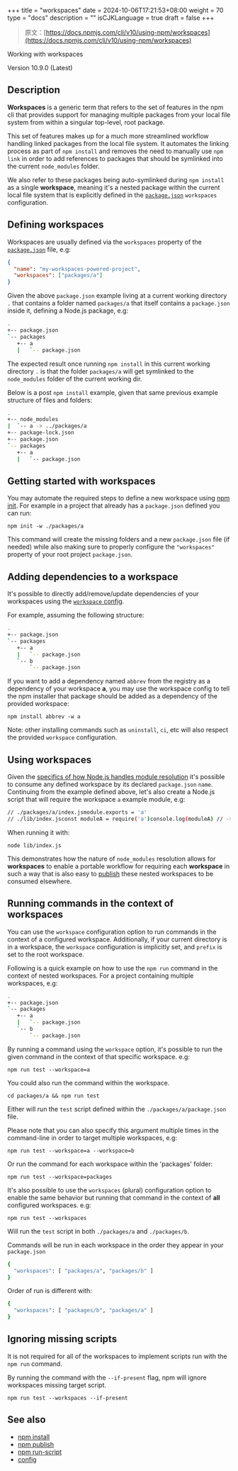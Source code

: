 +++
title = "workspaces"
date = 2024-10-06T17:21:53+08:00
weight = 70
type = "docs"
description = ""
isCJKLanguage = true
draft = false
+++

> 原文：[https://docs.npmjs.com/cli/v10/using-npm/workspaces](https://docs.npmjs.com/cli/v10/using-npm/workspaces)

Working with workspaces



Version 10.9.0 (Latest)

## Description

**Workspaces** is a generic term that refers to the set of features in the npm cli that provides support for managing multiple packages from your local file system from within a singular top-level, root package.

This set of features makes up for a much more streamlined workflow handling linked packages from the local file system. It automates the linking process as part of `npm install` and removes the need to manually use `npm link` in order to add references to packages that should be symlinked into the current `node_modules` folder.

We also refer to these packages being auto-symlinked during `npm install` as a single **workspace**, meaning it's a nested package within the current local file system that is explicitly defined in the [`package.json`](https://docs.npmjs.com/cli/v10/configuring-npm/package-json#workspaces) `workspaces` configuration.

## Defining workspaces

Workspaces are usually defined via the `workspaces` property of the [`package.json`](https://docs.npmjs.com/cli/v10/configuring-npm/package-json#workspaces) file, e.g:



```json
{
  "name": "my-workspaces-powered-project",
  "workspaces": ["packages/a"]
}
```

Given the above `package.json` example living at a current working directory `.` that contains a folder named `packages/a` that itself contains a `package.json` inside it, defining a Node.js package, e.g:



```bash
.
+-- package.json
`-- packages
   +-- a
   |   `-- package.json
```

The expected result once running `npm install` in this current working directory `.` is that the folder `packages/a` will get symlinked to the `node_modules` folder of the current working dir.

Below is a post `npm install` example, given that same previous example structure of files and folders:



```bash
.
+-- node_modules
|  `-- a -> ../packages/a
+-- package-lock.json
+-- package.json
`-- packages
   +-- a
   |   `-- package.json
```

## Getting started with workspaces

You may automate the required steps to define a new workspace using [npm init](https://docs.npmjs.com/cli/v10/commands/npm-init). For example in a project that already has a `package.json` defined you can run:

```
npm init -w ./packages/a
```

This command will create the missing folders and a new `package.json` file (if needed) while also making sure to properly configure the `"workspaces"` property of your root project `package.json`.

## Adding dependencies to a workspace

It's possible to directly add/remove/update dependencies of your workspaces using the [`workspace` config](https://docs.npmjs.com/cli/v10/using-npm/config#workspace).

For example, assuming the following structure:



```bash
.
+-- package.json
`-- packages
   +-- a
   |   `-- package.json
   `-- b
       `-- package.json
```

If you want to add a dependency named `abbrev` from the registry as a dependency of your workspace **a**, you may use the workspace config to tell the npm installer that package should be added as a dependency of the provided workspace:

```
npm install abbrev -w a
```

Note: other installing commands such as `uninstall`, `ci`, etc will also respect the provided `workspace` configuration.

## Using workspaces

Given the [specifics of how Node.js handles module resolution](https://nodejs.org/dist/latest-v14.x/docs/api/modules.html#modules_all_together) it's possible to consume any defined workspace by its declared `package.json` `name`. Continuing from the example defined above, let's also create a Node.js script that will require the workspace `a` example module, e.g:



```bash
// ./packages/a/index.jsmodule.exports = 'a'
// ./lib/index.jsconst moduleA = require('a')console.log(moduleA) // -> a
```

When running it with:

```
node lib/index.js
```

This demonstrates how the nature of `node_modules` resolution allows for **workspaces** to enable a portable workflow for requiring each **workspace** in such a way that is also easy to [publish](https://docs.npmjs.com/cli/v10/commands/npm-publish) these nested workspaces to be consumed elsewhere.

## Running commands in the context of workspaces

You can use the `workspace` configuration option to run commands in the context of a configured workspace. Additionally, if your current directory is in a workspace, the `workspace` configuration is implicitly set, and `prefix` is set to the root workspace.

Following is a quick example on how to use the `npm run` command in the context of nested workspaces. For a project containing multiple workspaces, e.g:



```bash
.
+-- package.json
`-- packages
   +-- a
   |   `-- package.json
   `-- b
       `-- package.json
```

By running a command using the `workspace` option, it's possible to run the given command in the context of that specific workspace. e.g:

```
npm run test --workspace=a
```

You could also run the command within the workspace.

```
cd packages/a && npm run test
```

Either will run the `test` script defined within the `./packages/a/package.json` file.

Please note that you can also specify this argument multiple times in the command-line in order to target multiple workspaces, e.g:

```
npm run test --workspace=a --workspace=b
```

Or run the command for each workspace within the 'packages' folder:

```
npm run test --workspace=packages
```

It's also possible to use the `workspaces` (plural) configuration option to enable the same behavior but running that command in the context of **all** configured workspaces. e.g:

```
npm run test --workspaces
```

Will run the `test` script in both `./packages/a` and `./packages/b`.

Commands will be run in each workspace in the order they appear in your `package.json`



```bash
{
  "workspaces": [ "packages/a", "packages/b" ]
}
```

Order of run is different with:



```bash
{
  "workspaces": [ "packages/b", "packages/a" ]
}
```

## Ignoring missing scripts

It is not required for all of the workspaces to implement scripts run with the `npm run` command.

By running the command with the `--if-present` flag, npm will ignore workspaces missing target script.

```
npm run test --workspaces --if-present
```

## See also

- [npm install](https://docs.npmjs.com/cli/v10/commands/npm-install)
- [npm publish](https://docs.npmjs.com/cli/v10/commands/npm-publish)
- [npm run-script](https://docs.npmjs.com/cli/v10/commands/npm-run-script)
- [config](https://docs.npmjs.com/cli/v10/using-npm/config)